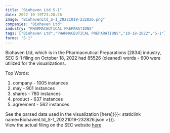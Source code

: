 ```yaml
---
title: "Biohaven Ltd S-1"
date: 2022-10-19T23:28:26
image: "BiohavenLtd_S-1_20221019-232826.png"
companies: "Biohaven Ltd"
industry: "PHARMACEUTICAL PREPARATIONS"
tags: ["Biohaven Ltd","PHARMACEUTICAL PREPARATIONS","10-18-2022","S-1"]
forms: "S-1"
---
```

Biohaven Ltd, which is in the Pharmaceutical Preparations [2834] industry, SEC S-1 filing on October 18, 2022 had 85526 (cleaned) words - 600 were utilized for the visualizations.

Top Words:
1. company - 1005 instances
2. may - 901 instances
3. shares - 780 instances
4. product - 637 instances
5. agreement - 562 instances


See the parsed data used in the visualization [here]({{< staticlink name=BiohavenLtd_S-1_20221019-232826.json >}}).  
View the actual filing on the SEC website [here](https://www.sec.gov/Archives/edgar/data/1935979/0001628280-22-026549.txt)
